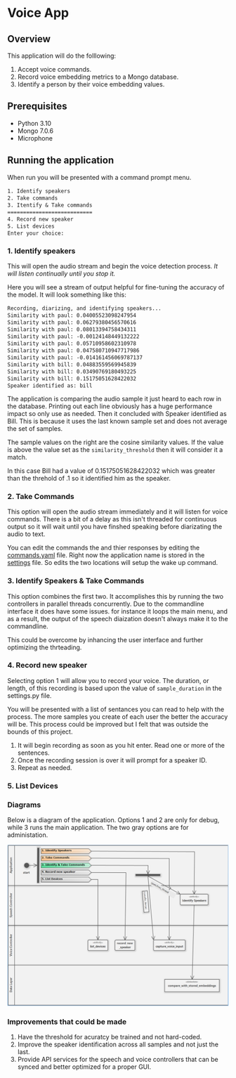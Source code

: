  # Voice App

## Overview
This application will do the folllowing:

1. Accept voice commands.
2. Record voice embedding metrics to a Mongo database.
3. Identify a person by their voice embedding values.

## Prerequisites
* Python 3.10
* Mongo 7.0.6
* Microphone

## Running the application
When run you will be presented with a command prompt menu.

```
1. Identify speakers
2. Take commands
3. Itentify & Take commands
===========================
4. Record new speaker
5. List devices
Enter your choice:
```

### 1. Identify speakers
This will open the audio stream and begin the voice detection process.  *It will listen continually until you stop it.*

Here you will see a stream of output helpful for fine-tuning the accuracy of the model.  It will look something like this:

```
Recording, diarizing, and identifying speakers...
Similarity with paul: 0.04005523098247954
Similarity with paul: 0.06279380456570616
Similarity with paul: 0.08013394758434311
Similarity with paul: -0.00124148449132222
Similarity with paul: 0.05710958602310978
Similarity with paul: 0.047580710947717986
Similarity with paul: -0.014161456069787137
Similarity with bill: 0.04883559569945839
Similarity with bill: 0.03490769180493225
Similarity with bill: 0.15175051628422032
Speaker identified as: bill
```

The application is comparing the audio sample it just heard to each row in the database.  Printing out each line obviously has a huge performance impact so only use as needed.  Then it concluded with Speaker identified as Bill.  This is because it uses the last known sample set and does not average the set of samples. 

The sample values on the right are the cosine similarity values.  If the value is above the value set as the ```similarity_threshold``` then it will consider it a match.

In this case Bill had a value of 0.15175051628422032 which was greater than the threhold of .1 so it identified him as the speaker.

### 2. Take Commands
This option will open the audio stream immediately and it will listen for voice commands.  There is a bit of a delay as this isn't threaded for continuous output so it will wait until you have finshed speaking before diarizating the audio to text.

You can edit the commands the and thier responses by editing the [commands.yaml](commands.yaml) file.  Right now the application name is stored in the [settings](app/Settings.py) file. So edits the two locations will setup the wake up command.

### 3. Identify Speakers & Take Commands
This option combines the first two.  It accomplishes this by running the two controllers in parallel threads concurrently.  Due to the commandline interface it does have some issues.  for instance it loops the main menu, and as a result, the output of the speech diaization doesn't always make it to the commandline.

This could be overcome by inhancing the user interface and further optimizing the thrteading.

### 4. Record new speaker
Selecting option 1 will allow you to record your voice.  The duration, or length, of this recording is based upon the value of ```sample_duration``` in the settings.py file.

You will be presented with a list of sentances you can read to help with the process.  The more samples you create of each user the better the accuracy will be.  This process could be improved but I felt that was outside the bounds of this project.

1. It will begin recording as soon as you hit enter.  Read one or more of the sentences.
2. Once the recording session is over it will prompt for a speaker ID.
3. Repeat as needed.

### 5. List Devices


### Diagrams
Below is a diagram of the application.  Options 1 and 2 are only for debug, while 3 runs the main application.  The two gray options are for administation.


![swimlane_01](app/documentation/swimlanes_01.png)



### Improvements that could be made
1. Have the threshold for acuratcy be trained and not hard-coded.
2. Improve the speaker identification across all samples and not just the last.
3. Provide API services for the speech and voice controllers that can be synced and better optimized for a proper GUI.